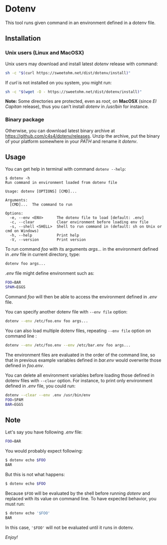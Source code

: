 # Dotenv

This tool runs given command in an environment defined in a dotenv file.

## Installation

### Unix users (Linux and MacOSX)

Unix users may download and install latest *dotenv* release with command:

```bash
sh -c "$(curl https://sweetohm.net/dist/dotenv/install)"
```

If *curl* is not installed on you system, you might run:

```bash
sh -c "$(wget -O - https://sweetohm.net/dist/dotenv/install)"
```

**Note:** Some directories are protected, even as *root*, on **MacOSX** (since *El Capitan* release), thus you can't install *dotenv* in */usr/bin* for instance.

### Binary package

Otherwise, you can download latest binary archive at <https://github.com/c4s4/dotenv/releases>. Unzip the archive, put the binary of your platform somewhere in your *PATH* and rename it *dotenv*.

## Usage

You can get help in terminal with command `dotenv --help`:

```
$ dotenv -h
Run command in environment loaded from dotenv file

Usage: dotenv [OPTIONS] [CMD]...

Arguments:
  [CMD]...  The command to run

Options:
  -e, --env <ENV>      The dotenv file to load [default: .env]
  -c, --clear          Clear environment before loading env file
  -s, --shell <SHELL>  Shell to run command in (default: sh on Unix or cmd on Windows)
  -h, --help           Print help
  -V, --version        Print version
```

To run command *foo* with its arguments *args...* in the environment defined in *.env* file in current directory, type:

```bash
dotenv foo args...
```

*.env* file might define environment such as:

```bash
FOO=BAR
SPAM=EGGS
```

Command *foo* will then be able to access the environment defined in *.env* file.

You can specify another dotenv file with `--env file` option:

```bash
dotenv --env /etc/foo.env foo args...
```

You can also load multiple dotenv files, repeating `--env file` option on command line :

```bash
dotenv --env /etc/foo.env --env /etc/bar.env foo args...
```

The environment files are evaluated in the order of the command line, so that in previous example variables defined in *bar.env* would overwrite those defined in *foo.env*.

You can delete all environment variables before loading those defined in dotenv files with `--clear` option. For instance, to print only environment defined in *.env* file, you could run:

```bash
dotenv --clear --env .env /usr/bin/env
FOO=SPAM
BAR=EGGS
```

## Note

Let's say you have following *.env* file:

```bash
FOO=BAR
```

You would probably expect following:

```bash
$ dotenv echo $FOO
BAR
```

But this is not what happens:

```bash
$ dotenv echo $FOO
```

Because `$FOO` will be evaluated by the shell before running *dotenv* and replaced with its value on command line. To have expected behavior, you must run:

```bash
$ dotenv echo '$FOO'
BAR
```

In this case, `'$FOO'` will not be evaluated until it runs in dotenv.

*Enjoy!*

